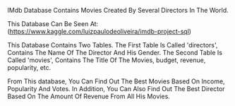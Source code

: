 IMdb Database Contains Movies Created By Several Directors In The World.

This Database Can Be Seen At: (https://www.kaggle.com/luizpaulodeoliveira/imdb-project-sql)

This Database Contains Two Tables. The First Table Is Called 'directors', Contains The Name Of The Director And His Gender. The Second Table Is Called 'movies', Contains The Title Of The Movies, budget, revenue, popularity, etc.

From This database, You Can Find Out The Best Movies Based On Income, Popularity And Votes. In Addition, You Can Also Find Out The Best Director Based On The Amount Of Revenue From All His Movies.
